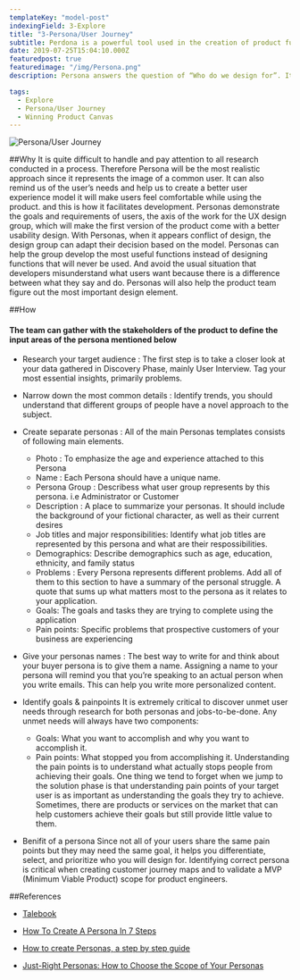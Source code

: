 ```yaml
---
templateKey: "model-post"
indexingField: 3-Explore
title: "3-Persona/User Journey"
subtitle: Perdona is a powerful tool used in the creation of product functions and it represents all the users.
date: 2019-07-25T15:04:10.000Z
featuredpost: true
featuredimage: "/img/Persona.png"
description: Persona answers the question of “Who do we design for”. It's a powerful tool in the creation of product functions and it represents all the users. It can be considered as the typical user behavior of all potential users.

tags:
  - Explore
  - Persona/User Journey
  - Winning Product Canvas
---
```


![Persona/User Journey](/img/Persona.png)

##Why
It is quite difficult to handle and pay attention to all research conducted in a process. Therefore Persona will be the most realistic approach since it represents the image of a common user. It can also remind us of the user’s needs and help us to create a better user experience model it will make users feel comfortable while using the product. and this is how it facilitates development. Personas demonstrate the goals and requirements of users, the axis of the work for the UX design group, which will make the first version of the product come with a better usability design. With Personas, when it appears conflict of design, the design group can adapt their decision based on the model. Personas can help the group develop the most useful functions instead of designing functions that will never be used. And avoid the usual situation that developers misunderstand what users want because there is a difference between what they say and do. Personas will also help the product team figure out the most important design element.

##How

#### The team can gather with the stakeholders of the product to define the input areas of the persona mentioned below

- Research your target audience :
  The first step is to take a closer look at your data gathered in Discovery Phase, mainly User Interview. Tag your most essential insights, primarily problems.

- Narrow down the most common details :
  Identify trends, you should understand that different groups of people have a novel approach to the subject.

- Create separate personas :
  All of the main Personas templates consists of following main elements.

  - Photo : To emphasize the age and experience attached to this Persona
  - Name : Each Persona should have a unique name.
  - Persona Group : Describess what user group represents by this persona. i.e Administrator or Customer
  - Description : A place to summarize your personas. It should include the background of your fictional character, as well as their current desires
  - Job titles and major responsibilities: Identify what job titles are represented by this persona and what are their respossibilities.
  - Demographics: Describe demographics such as age, education, ethnicity, and family status
  - Problems : Every Persona represents different problems. Add all of them to this section to have a summary of the personal struggle. A quote that sums up what   matters most to the persona as it relates to your application. 
  - Goals: The goals and tasks they are trying to complete using the application
  - Pain points: Specific problems that prospective customers of your business are experiencing

- Give your personas names :
  The best way to write for and think about your buyer persona is to give them a name. Assigning a name to your persona will remind you that you’re speaking to an actual person when you write emails. This can help you write more personalized content.

- Identify goals & painpoints
  It is extremely critical to discover unmet user needs through research for both personas and jobs-to-be-done. Any unmet needs will always have two components:
  - Goals: What you want to accomplish and why you want to accomplish it.
  - Pain points: What stopped you from accomplishing it. 
  Understanding the pain points is to understand what actually stops people from achieving their goals. One thing we tend to forget when we jump to the solution phase is that understanding pain points of your target user is as important as understanding the goals they try to achieve. Sometimes, there are products or services on the market that can help customers achieve their goals but still provide little value to them.

- Benifit of a persona
  Since not all of your users share the same pain points but they may need the same goal, it helps you differentiate, select, and prioritize who you will design for. Identifying correct persona is critical when creating customer journey maps and to validate a MVP (Minimum Viable Product) scope for product engineers.

##References

- [Talebook](https://talebook.io/)

- [How To Create A Persona In 7 Steps](https://uxpressia.com/blog/how-to-create-persona-guide-examples)

- [How to create Personas, a step by step guide](https://uxplanet.org/how-to-create-personas-step-by-step-guide-303d7b0d81b4)

- [Just-Right Personas: How to Choose the Scope of Your Personas](https://www.nngroup.com/articles/persona-scope/)
